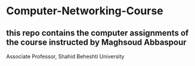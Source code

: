 # Computer-Networking-Course
## this repo contains the computer assignments of the course instructed by Maghsoud Abbaspour
Associate Professor, Shahid Beheshti University

